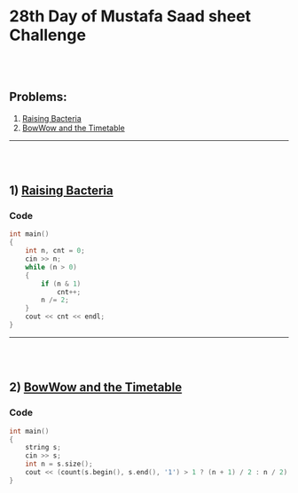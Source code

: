 # 28th Day of Mustafa Saad sheet Challenge

<br><br>

## Problems:

1. [Raising Bacteria](http://codeforces.com/contest/579/problem/A)
2. [BowWow and the Timetable](https://codeforces.com/contest/1204/problem/A)

<hr>

<br><br>

## 1) [Raising Bacteria](http://codeforces.com/contest/579/problem/A)

### Code

```cpp
int main()
{
    int n, cnt = 0;
    cin >> n;
    while (n > 0)
    {
        if (n & 1)
            cnt++;
        n /= 2;
    }
    cout << cnt << endl;
}
```

<hr>

<br><br>

## 2) [BowWow and the Timetable](https://codeforces.com/contest/1204/problem/A)




### Code

```cpp
int main()
{
    string s;
    cin >> s;
    int n = s.size();
    cout << (count(s.begin(), s.end(), '1') > 1 ? (n + 1) / 2 : n / 2);
}
```
